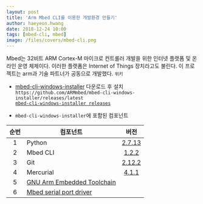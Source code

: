 ```yaml
---
layout: post
title: 'Arm Mbed CLI를 이용한 개발환경 만들기' 
author: haeyeon.hwang
date: 2018-12-24 10:00
tags: [mbed-cli, mbed]
image: /files/covers/mbed-cli.png
---
```


Mbed는 32비트 ARM Cortex-M 마이크로 컨트롤러 개발을 위한 인터넷 플랫폼 및 온라인 운영 체제이다. 이러한 플랫폼은 Internet of Things 장치라고도 불린다. 이 프로젝트는 arm과 기술 파트너가 공동으로 개발했다. `위키` 







* [mbed-cli-windows-installer](https://github.com/ARMmbed/mbed-cli-windows-installer/releases/latest) 다운로드 후 설치  
   `https://github.com/ARMmbed/mbed-cli-windows-installer/releases/latest`  
   [`mbed-cli-windows-installer releases`](https://github.com/ARMmbed/mbed-cli-windows-installer/releases)

* `mbed-cli-windows-installer`에 포함된 컴포넌트  

순번|컴포넌트|버전
:---:|---|:---:
1|Python|[2.7.13](https://www.python.org/downloads/release/python-2713/)
2|Mbed CLI|[1.2.2](https://github.com/ARMmbed/mbed-cli)|
3|Git|[2.12.2](https://git-scm.com/)
4|Mercurial|[4.1.1](https://www.mercurial-scm.org/)
5|[GNU Arm Embedded Toolchain](https://developer.arm.com/open-source/gnu-toolchain/gnu-rm/downloads)|
6|[Mbed serial port driver](https://os.mbed.com/docs/v5.9/tutorials/windows-serial-driver.html)|

